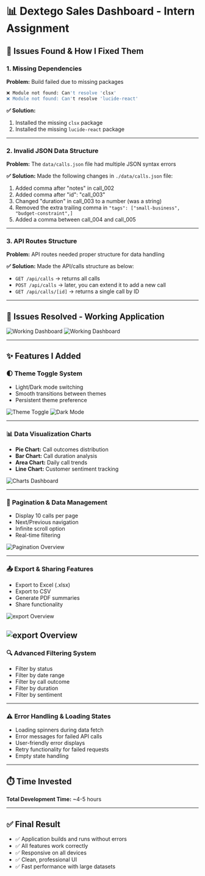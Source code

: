 # 📊 Dextego Sales Dashboard - Intern Assignment

## 🐛 Issues Found & How I Fixed Them

### 1. **Missing Dependencies**
**Problem:** Build failed due to missing packages
```bash
❌ Module not found: Can't resolve 'clsx'
❌ Module not found: Can't resolve 'lucide-react'
```

**✅ Solution:**
1. Installed the missing `clsx` package
2. Installed the missing `lucide-react` package

---

### 2. **Invalid JSON Data Structure**
**Problem:** The `data/calls.json` file had multiple JSON syntax errors

**✅ Solution:** Made the following changes in `./data/calls.json` file:
1. Added comma after "notes" in call_002
2. Added comma after "id": "call_003"  
3. Changed "duration" in call_003 to a number (was a string)
4. Removed the extra trailing comma in `"tags": ["small-business", "budget-constraint",]`
5. Added a comma between call_004 and call_005

---

### 3. **API Routes Structure**
**Problem:** API routes needed proper structure for data handling

**✅ Solution:** Made the API/calls structure as below:
- `GET /api/calls` → returns all calls
- `POST /api/calls` → later, you can extend it to add a new call  
- `GET /api/calls/[id]` → returns a single call by ID

---

## 📸 Issues Resolved - Working Application

![Working Dashboard](./screenshots/errorfixed.png)
![Working Dashboard](./screenshots/errorfixed2.png)

---

## ✨ Features I Added

### 🌓 **Theme Toggle System**
- Light/Dark mode switching
- Smooth transitions between themes
- Persistent theme preference

![Theme Toggle](./screenshots/lightmood.png)
![Dark Mode](./screenshots/darkmood.png)

---

### 📊 **Data Visualization Charts**
- **Pie Chart:** Call outcomes distribution
- **Bar Chart:** Call duration analysis
- **Area Chart:** Daily call trends
- **Line Chart:** Customer sentiment tracking

![Charts Dashboard](./screenshots/charts.png)

---

### 📄 **Pagination & Data Management**
- Display 10 calls per page
- Next/Previous navigation
- Infinite scroll option
- Real-time filtering

![Pagination Overview](./screenshots/pagination.png)

---

### 📤 **Export & Sharing Features**
- Export to Excel (.xlsx)
- Export to CSV
- Generate PDF summaries
- Share functionality

![export Overview](./screenshots/export.png)

![export Overview](./screenshots/export.png)
---


### 🔍 **Advanced Filtering System**
- Filter by status
- Filter by date range
- Filter by call outcome
- Filter by duration
- Filter by sentiment

---

### ⚠️ **Error Handling & Loading States**
- Loading spinners during data fetch
- Error messages for failed API calls
- User-friendly error displays
- Retry functionality for failed requests
- Empty state handling

---

## ⏱️ Time Invested
**Total Development Time:** ~4-5 hours

---

## ✅ Final Result
- ✅ Application builds and runs without errors
- ✅ All features work correctly
- ✅ Responsive on all devices
- ✅ Clean, professional UI
- ✅ Fast performance with large datasets
